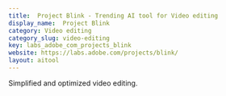 ```yaml
---
title:  Project Blink - Trending AI tool for Video editing
display_name:  Project Blink
category: Video editing
category_slug: video-editing
key: labs_adobe_com_projects_blink
website: https://labs.adobe.com/projects/blink/
layout: aitool
---
```


Simplified and optimized video editing.

